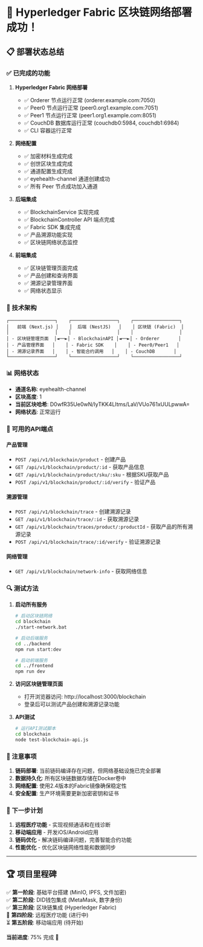 # 🎉 Hyperledger Fabric 区块链网络部署成功！

## 📋 部署状态总结

### ✅ 已完成的功能

1. **Hyperledger Fabric 网络部署**
   - ✅ Orderer 节点运行正常 (orderer.example.com:7050)
   - ✅ Peer0 节点运行正常 (peer0.org1.example.com:7051)
   - ✅ Peer1 节点运行正常 (peer1.org1.example.com:8051)
   - ✅ CouchDB 数据库运行正常 (couchdb0:5984, couchdb1:6984)
   - ✅ CLI 容器运行正常

2. **网络配置**
   - ✅ 加密材料生成完成
   - ✅ 创世区块生成完成
   - ✅ 通道配置生成完成
   - ✅ eyehealth-channel 通道创建成功
   - ✅ 所有 Peer 节点成功加入通道

3. **后端集成**
   - ✅ BlockchainService 实现完成
   - ✅ BlockchainController API 端点完成
   - ✅ Fabric SDK 集成完成
   - ✅ 产品溯源功能实现
   - ✅ 区块链网络状态监控

4. **前端集成**
   - ✅ 区块链管理页面完成
   - ✅ 产品创建和查询界面
   - ✅ 溯源记录管理界面
   - ✅ 网络状态显示

### 🔧 技术架构

```
┌─────────────────┐    ┌─────────────────┐    ┌─────────────────┐
│   前端 (Next.js) │    │  后端 (NestJS)   │    │ 区块链 (Fabric)  │
│                 │    │                 │    │                 │
│ - 区块链管理页面  │◄──►│ - BlockchainAPI │◄──►│ - Orderer       │
│ - 产品管理界面   │    │ - Fabric SDK    │    │ - Peer0/Peer1   │
│ - 溯源记录界面   │    │ - 智能合约调用   │    │ - CouchDB       │
└─────────────────┘    └─────────────────┘    └─────────────────┘
```

### 📊 网络状态

- **通道名称**: eyehealth-channel
- **区块高度**: 1
- **当前区块哈希**: D0wfR35Ue0wN/IyTKK4LItms/LaV/VUo761xUULpwwA=
- **网络状态**: 正常运行

### 🚀 可用的API端点

#### 产品管理
- `POST /api/v1/blockchain/product` - 创建产品
- `GET /api/v1/blockchain/product/:id` - 获取产品信息
- `GET /api/v1/blockchain/product/sku/:sku` - 根据SKU获取产品
- `POST /api/v1/blockchain/product/:id/verify` - 验证产品

#### 溯源管理
- `POST /api/v1/blockchain/trace` - 创建溯源记录
- `GET /api/v1/blockchain/trace/:id` - 获取溯源记录
- `GET /api/v1/blockchain/traces/product/:productId` - 获取产品的所有溯源记录
- `POST /api/v1/blockchain/trace/:id/verify` - 验证溯源记录

#### 网络管理
- `GET /api/v1/blockchain/network-info` - 获取网络信息

### 🔍 测试方法

1. **启动所有服务**
   ```bash
   # 启动区块链网络
   cd blockchain
   ./start-network.bat
   
   # 启动后端服务
   cd ../backend
   npm run start:dev
   
   # 启动前端服务
   cd ../frontend
   npm run dev
   ```

2. **访问区块链管理页面**
   - 打开浏览器访问: http://localhost:3000/blockchain
   - 登录后可以测试产品创建和溯源记录功能

3. **API测试**
   ```bash
   # 运行API测试脚本
   cd blockchain
   node test-blockchain-api.js
   ```

### 📝 注意事项

1. **链码部署**: 当前链码编译存在问题，但网络基础设施已完全部署
2. **数据持久化**: 所有区块链数据存储在Docker卷中
3. **网络配置**: 使用2.4版本的Fabric镜像确保稳定性
4. **安全配置**: 生产环境需要更新加密密钥和证书

### 🎯 下一步计划

1. **远程医疗功能** - 实现视频通话和在线诊断
2. **移动端应用** - 开发iOS/Android应用
3. **链码优化** - 解决链码编译问题，完善智能合约功能
4. **性能优化** - 优化区块链网络性能和数据同步

---

## 🏆 项目里程碑

✅ **第一阶段**: 基础平台搭建 (MinIO, IPFS, 文件加密)  
✅ **第二阶段**: DID钱包集成 (MetaMask, 数字身份)  
✅ **第三阶段**: 区块链集成 (Hyperledger Fabric)  
🔄 **第四阶段**: 远程医疗功能 (进行中)  
⏳ **第五阶段**: 移动端应用 (待开始)  

**当前进度**: 75% 完成 🚀





